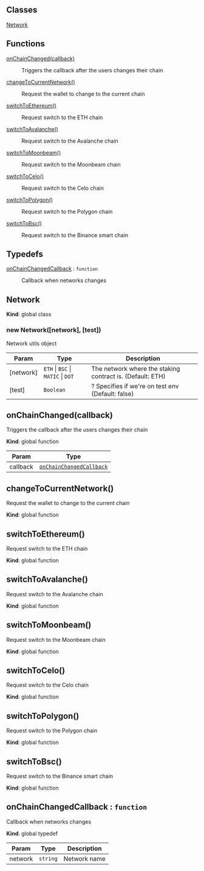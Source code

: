 ## Classes

<dl>
<dt><a href="#Network">Network</a></dt>
<dd></dd>
</dl>

## Functions

<dl>
<dt><a href="#onChainChanged">onChainChanged(callback)</a></dt>
<dd><p>Triggers the callback after the users changes their chain</p>
</dd>
<dt><a href="#changeToCurrentNetwork">changeToCurrentNetwork()</a></dt>
<dd><p>Request the wallet to change to the current chain</p>
</dd>
<dt><a href="#switchToEthereum">switchToEthereum()</a></dt>
<dd><p>Request switch to the ETH chain</p>
</dd>
<dt><a href="#switchToAvalanche">switchToAvalanche()</a></dt>
<dd><p>Request switch to the Avalanche chain</p>
</dd>
<dt><a href="#switchToMoonbeam">switchToMoonbeam()</a></dt>
<dd><p>Request switch to the Moonbeam chain</p>
</dd>
<dt><a href="#switchToCelo">switchToCelo()</a></dt>
<dd><p>Request switch to the Celo chain</p>
</dd>
<dt><a href="#switchToPolygon">switchToPolygon()</a></dt>
<dd><p>Request switch to the Polygon chain</p>
</dd>
<dt><a href="#switchToBsc">switchToBsc()</a></dt>
<dd><p>Request switch to the Binance smart chain</p>
</dd>
</dl>

## Typedefs

<dl>
<dt><a href="#onChainChangedCallback">onChainChangedCallback</a> : <code>function</code></dt>
<dd><p>Callback when networks changes</p>
</dd>
</dl>

<a name="Network"></a>

## Network
**Kind**: global class  
<a name="new_Network_new"></a>

### new Network([network], [test])
Network utils object


| Param | Type | Description |
| --- | --- | --- |
| [network] | <code>ETH</code> \| <code>BSC</code> \| <code>MATIC</code> \| <code>DOT</code> | The network where the staking contract is. (Default: ETH) |
| [test] | <code>Boolean</code> | ? Specifies if we're on test env (Default: false) |

<a name="onChainChanged"></a>

## onChainChanged(callback)
Triggers the callback after the users changes their chain

**Kind**: global function  

| Param | Type |
| --- | --- |
| callback | [<code>onChainChangedCallback</code>](#onChainChangedCallback) | 

<a name="changeToCurrentNetwork"></a>

## changeToCurrentNetwork()
Request the wallet to change to the current chain

**Kind**: global function  
<a name="switchToEthereum"></a>

## switchToEthereum()
Request switch to the ETH chain

**Kind**: global function  
<a name="switchToAvalanche"></a>

## switchToAvalanche()
Request switch to the Avalanche chain

**Kind**: global function  
<a name="switchToMoonbeam"></a>

## switchToMoonbeam()
Request switch to the Moonbeam chain

**Kind**: global function  
<a name="switchToCelo"></a>

## switchToCelo()
Request switch to the Celo chain

**Kind**: global function  
<a name="switchToPolygon"></a>

## switchToPolygon()
Request switch to the Polygon chain

**Kind**: global function  
<a name="switchToBsc"></a>

## switchToBsc()
Request switch to the Binance smart chain

**Kind**: global function  
<a name="onChainChangedCallback"></a>

## onChainChangedCallback : <code>function</code>
Callback when networks changes

**Kind**: global typedef  

| Param | Type | Description |
| --- | --- | --- |
| network | <code>string</code> | Network name |

